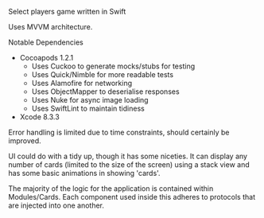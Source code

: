 Select players game written in Swift

Uses MVVM architecture.

Notable Dependencies

  - Cocoapods 1.2.1
    - Uses Cuckoo to generate mocks/stubs for testing
    - Uses Quick/Nimble for more readable tests
    - Uses Alamofire for networking
    - Uses ObjectMapper to deserialise responses
    - Uses Nuke for async image loading
    - Uses SwiftLint to maintain tidiness
  - Xcode 8.3.3

Error handling is limited due to time constraints, should certainly be improved.

UI could do with a tidy up, though it has some niceties. It can display any number of cards (limited to the size of the screen) using a stack view and has some basic animations in showing 'cards'.

The majority of the logic for the application is contained within Modules/Cards. Each component used inside this adheres to protocols that are injected into one another.
